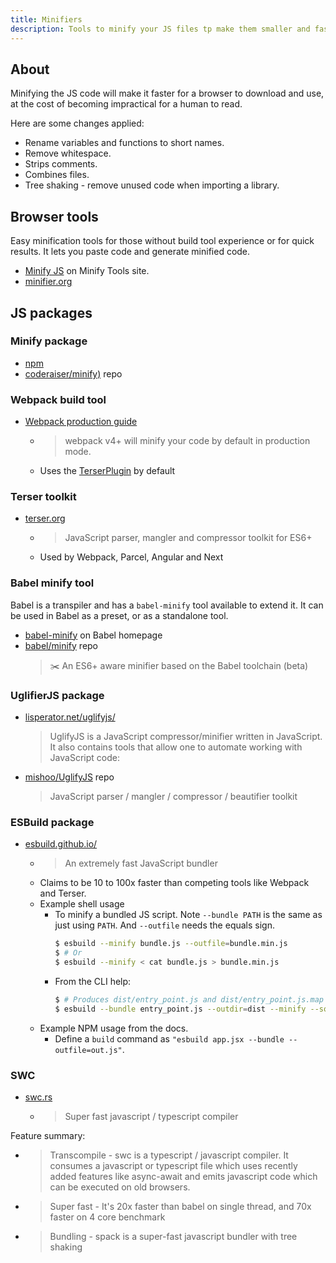 ```yaml
---
title: Minifiers
description: Tools to minify your JS files tp make them smaller and faster
---
```



## About

Minifying the JS code will make it faster for a browser to download and use, at the cost of becoming impractical for a human to read.

Here are some changes applied:

- Rename variables and functions to short names.
- Remove whitespace.
- Strips comments.
- Combines files.
- Tree shaking - remove unused code when importing a library.  


## Browser tools

Easy minification tools for those without build tool experience or for quick results. It lets you paste code and generate minified code.

- [Minify JS](https://minify.js.org/js/) on Minify Tools site.
- [minifier.org](https://www.minifier.org/)


## JS packages

### Minify package

- [npm](https://www.npmjs.com/package/minify)
- [coderaiser/minify)](https://github.com/coderaiser/minify) repo

### Webpack build tool

- [Webpack production guide](https://webpack.js.org/guides/production/)
    - > webpack v4+ will minify your code by default in production mode.
    - Uses the [TerserPlugin](https://webpack.js.org/plugins/terser-webpack-plugin/) by default
    
### Terser toolkit

- [terser.org](https://terser.org/)
    - > JavaScript parser, mangler and compressor toolkit for ES6+
    - Used by Webpack, Parcel, Angular and Next

### Babel minify tool

Babel is a transpiler and has a `babel-minify` tool available to extend it. It can be used in Babel as a preset, or as a standalone tool.

- [babel-minify](https://babeljs.io/docs/en/babel-minify) on Babel homepage
- [babel/minify](https://github.com/babel/minify) repo
    >  ✂️ An ES6+ aware minifier based on the Babel toolchain (beta) 

### UglifierJS package

- [lisperator.net/uglifyjs/](http://lisperator.net/uglifyjs/)
    >  UglifyJS is a JavaScript compressor/minifier written in JavaScript. It also contains tools that allow one to automate working with JavaScript code: 
- [mishoo/UglifyJS](https://github.com/mishoo/UglifyJS) repo
    >  JavaScript parser / mangler / compressor / beautifier toolkit 

### ESBuild package

- [esbuild.github.io/](https://esbuild.github.io/)
    - > An extremely fast JavaScript bundler
    - Claims to be 10 to 100x faster than competing tools like Webpack and Terser.
    - Example shell usage 
        - To minify a bundled JS script. Note `--bundle PATH` is the same as just using `PATH`. And `--outfile` needs the equals sign.
            ```sh            
            $ esbuild --minify bundle.js --outfile=bundle.min.js
            $ # Or
            $ esbuild --minify < cat bundle.js > bundle.min.js
            ```
        - From the CLI help:
            ```sh
            $ # Produces dist/entry_point.js and dist/entry_point.js.map
            $ esbuild --bundle entry_point.js --outdir=dist --minify --sourcemap
            ```
    - Example NPM usage from the docs.
        - Define a `build` command as `"esbuild app.jsx --bundle --outfile=out.js"`.


### SWC

- [swc.rs](https://swc.rs/)
    - > Super fast javascript / typescript compiler

Feature summary:

- > Transcompile - swc is a typescript / javascript compiler. It consumes a javascript or typescript file which uses recently added features like async-await and emits javascript code which can be executed on old browsers.
- > Super fast - It's 20x faster than babel on single thread, and 70x faster on 4 core benchmark
- > Bundling - spack is a super-fast javascript bundler with tree shaking
